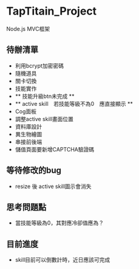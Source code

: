 # TapTitain_Project


Node.js
MVC框架

## 待辦清單
* 利用bcrypt加密密碼
* 隨機道具
* 關卡切換
* 技能實作
* ** 技能升級btn未完成 **
* ** active skill　若技能等級不為0　應直接顯示 **
* Cog面板
* 調整active skill畫面位置
* 資料庫設計
* 異生物繪圖
* 串接前後端
* 儲值頁面要新增CAPTCHA驗證碼

## 等待修改的bug
* resize 後 active skill圖示會消失

## 思考問題點
* 當技能等級為0，其對應冷卻值應為？

## 目前進度
* skill目前可以倒數計時，近日應該可完成